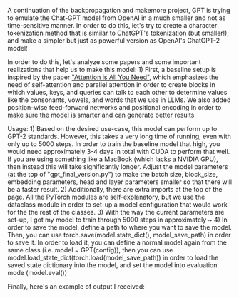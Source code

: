 A continuation of the backpropagation and makemore project, GPT is trying to emulate the Chat-GPT model from OpenAI in a much smaller and not as time-sensitive manner. In order to do this, let's try to create a character tokenization method that is similar to ChatGPT's tokenization (but smaller!), and make a simpler but just as powerful version as OpenAI's ChatGPT-2 model! 

In order to do this, let's analyze some papers and some important realizations that help us to make this model:
    1) First, a baseline setup is inspired by the paper <a href = "https://arxiv.org/pdf/1706.03762" target = "_blank">"Attention is All You Need"</a>, which emphasizes the need of self-attention and parallel attention in order to create blocks in which values, keys, and queries can talk to each other to determine values like the consonants, vowels, and words that we use in LLMs. We also added position-wise feed-forward networks and positional encoding in order to make sure the model is smarter and can generate better results.

Usage:
    1) Based on the desired use-case, this model can perform up to GPT-2 standards. However, this takes a very long time of running, even with only up to 5000 steps. In order to train the baseline model that high, you would need approximately 3-4 days in total with CUDA to perform that well. If you are using something like a MacBook (which lacks a NVIDIA GPU), then instead this will take significantly longer. Adjust the model parameters (at the top of "gpt_final_version.py") to make the batch size, block_size, embedding parameters, head and layer parameters smaller so that there will be a faster result. 
    2) Additionally, there are extra imports at the top of the page. All the PyTorch modules are self-explanatory, but we use the dataclass module in order to set-up a model configuration that would work for the the rest of the classes. 
    3) With the way the current parameters are set-up, I got my model to train through 5000 steps in approximately ~
    4) In order to save the model, define a path to where you want to save the model. Then, you can use torch.save(model.state_dict(), model_save_path) in order to save it. In order to load it, you can define a normal model again from the same class (i.e. model = GPT(config)), then you can use model.load_state_dict(torch.load(model_save_path)) in order to load the saved state dictionary into the model, and set the model into evaluation mode (model.eval())

Finally, here's an example of output I received:

